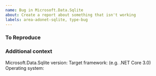 ```yaml
---
name: Bug in Microsoft.Data.Sqlite
about: Create a report about something that isn't working
labels: area-adonet-sqlite, type-bug
---
```


<!-- Describe what isn't working as expected -->



### To Reproduce

<!--
What steps can we follow to reproduce the issue?

We ❤ code! Include a complete code listing or attach a simplified project

``` C#
Console.WriteLine("Hello, World!");
```

Got Exceptions? Include both the message and the stack trace
-->



### Additional context

Microsoft.Data.Sqlite version:
Target framework: (e.g. .NET Core 3.0)
Operating system:
